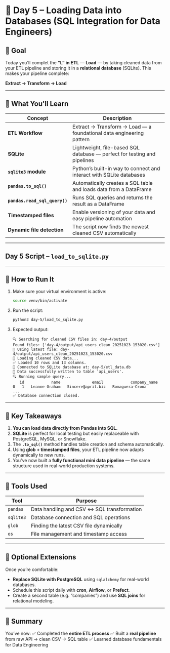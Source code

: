 # 🧩 Day 5 – Loading Data into Databases (SQL Integration for Data Engineers)

## 🎯 Goal

Today you'll complet the **“L” in ETL** — **Load** — by taking cleaned data from your ETL pipeline and storing it in a **relational database** (SQLite).
This makes your pipeline complete:

**Extract → Transform → Load**

---

## 🧱 What You'll Learn

| Concept                       | Description                                                              |
| ----------------------------- | ------------------------------------------------------------------------ |
| **ETL Workflow**              | Extract → Transform → Load — a foundational data engineering pattern     |
| **SQLite**                    | Lightweight, file-based SQL database — perfect for testing and pipelines |
| **`sqlite3` module**          | Python’s built-in way to connect and interact with SQLite databases      |
| **`pandas.to_sql()`**         | Automatically creates a SQL table and loads data from a DataFrame        |
| **`pandas.read_sql_query()`** | Runs SQL queries and returns the result as a DataFrame                   |
| **Timestamped files**         | Enable versioning of your data and easy pipeline automation              |
| **Dynamic file detection**    | The script now finds the newest cleaned CSV automatically                |

---


## Day 5 Script – `load_to_sqlite.py`

---

## 🧪 How to Run It

1. Make sure your virtual environment is active:

   ```bash
   source venv/bin/activate
   ```

2. Run the script:

   ```bash
   python3 day-5/load_to_sqlite.py
   ```

3. Expected output:

   ```
   🔍 Searching for cleaned CSV files in: day-4/output
   Found files: ['day-4/output/api_users_clean_20251023_153020.csv']
   📄 Using latest file: day-4/output/api_users_clean_20251023_153020.csv
   📂 Loading cleaned CSV data...
   ✅ Loaded 10 rows and 13 columns.
   🔌 Connected to SQLite database at: day-5/etl_data.db
   💾 Data successfully written to table 'api_users'.
   🔍 Running sample query...
      id            name              email            company_name
   0   1   Leanne Graham   Sincere@april.biz   Romaguera-Crona
   ...
   ✅ Database connection closed.
   ```

---

## 🧠 Key Takeaways

1. **You can load data directly from Pandas into SQL.**
2. **SQLite** is perfect for local testing but easily replaceable with PostgreSQL, MySQL, or Snowflake.
3. The **`.to_sql()`** method handles table creation and schema automatically.
4. Using **glob + timestamped files**, your ETL pipeline now adapts dynamically to new runs.
5. You’ve now built a **fully functional mini data pipeline** — the same structure used in real-world production systems.

---

## 🧰 Tools Used

| Tool      | Purpose                                    |
| --------- | ------------------------------------------ |
| `pandas`  | Data handling and CSV ↔ SQL transformation |
| `sqlite3` | Database connection and SQL operations     |
| `glob`    | Finding the latest CSV file dynamically    |
| `os`      | File management and timestamp access       |

---

## 🧩 Optional Extensions

Once you’re comfortable:

* **Replace SQLite with PostgreSQL** using `sqlalchemy` for real-world databases.
* Schedule this script daily with **cron**, **Airflow**, or **Prefect**.
* Create a second table (e.g. “companies”) and use **SQL joins** for relational modeling.

---

## 🏁 Summary

You’ve now:
✅ Completed the **entire ETL process**
✅ Built a **real pipeline** from raw API → clean CSV → SQL table
✅ Learned database fundamentals for Data Engineering
